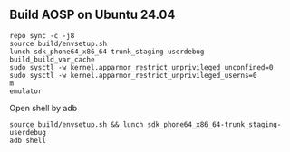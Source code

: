 ## Build AOSP on Ubuntu 24.04

```shell
repo sync -c -j8
source build/envsetup.sh
lunch sdk_phone64_x86_64-trunk_staging-userdebug
build_build_var_cache
sudo sysctl -w kernel.apparmor_restrict_unprivileged_unconfined=0
sudo sysctl -w kernel.apparmor_restrict_unprivileged_userns=0
m
emulator
```

Open shell by adb

```shell
source build/envsetup.sh && lunch sdk_phone64_x86_64-trunk_staging-userdebug
adb shell
```
